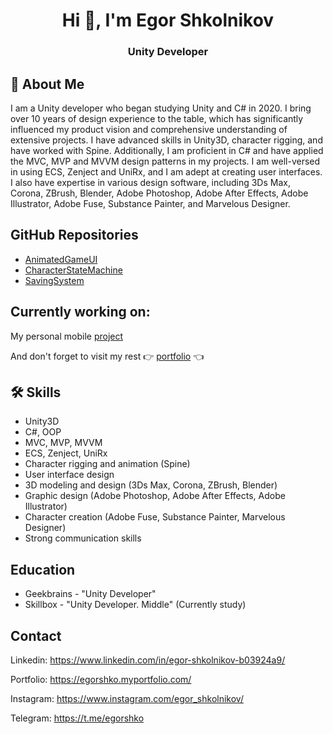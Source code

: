 <h1 align="center">Hi 👋, I'm Egor Shkolnikov</h1>
<h3 align="center">Unity Developer</h3>




## 🚀 About Me
I am a Unity developer who began studying Unity and C# in 2020. I bring over 10 years of design experience to the table, which has significantly influenced my product vision and comprehensive understanding of extensive projects. I have advanced skills in Unity3D, character rigging, and have worked with Spine. Additionally, I am proficient in C# and have applied the MVC, MVP and MVVM design patterns in my projects. I am well-versed in using ECS, Zenject and UniRx, and I am adept at creating user interfaces. I also have expertise in various design software, including 3Ds Max, Corona, ZBrush, Blender, Adobe Photoshop, Adobe After Effects, Adobe Illustrator, Adobe Fuse, Substance Painter, and Marvelous Designer.


## GitHub Repositories

 - [AnimatedGameUI](https://github.com/egorshko/AnimatedGameUI)
 - [CharacterStateMachine](https://github.com/egorshko/CharacterStateMachine)
 - [SavingSystem]([https://github.com/egorshko/CharacterStateMachine](https://github.com/egorshko/SavingSystem))
  


## Currently working on:

My personal mobile [project](https://egorshko.myportfolio.com/bobby-baxman)

And don't forget to visit my rest 👉 [portfolio](https://egorshko.myportfolio.com/) 👈

## 🛠 Skills
* Unity3D
* C#, OOP
* MVC, MVP, MVVM
* ECS, Zenject, UniRx
* Character rigging and animation (Spine)
* User interface design
* 3D modeling and design (3Ds Max, Corona, ZBrush, Blender)
* Graphic design (Adobe Photoshop, Adobe After Effects, Adobe Illustrator)
* Character creation (Adobe Fuse, Substance Painter, Marvelous Designer)
* Strong communication skills


## Education
* Geekbrains - "Unity Developer"
* Skillbox - "Unity Developer. Middle" (Currently study)


## Contact

Linkedin: https://www.linkedin.com/in/egor-shkolnikov-b03924a9/

Portfolio: https://egorshko.myportfolio.com/

Instagram: https://www.instagram.com/egor_shkolnikov/

Telegram: https://t.me/egorshko
